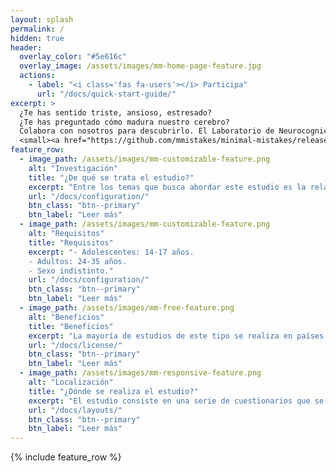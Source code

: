 ```yaml
---
layout: splash
permalink: /
hidden: true
header:
  overlay_color: "#5e616c"
  overlay_image: /assets/images/mm-home-page-feature.jpg
  actions:
    - label: "<i class='fas fa-users'></i> Participa"
      url: "/docs/quick-start-guide/"
excerpt: >
  ¿Te has sentido triste, ansioso, estresado?
  ¿Te has preguntado cómo madura nuestro cerebro?
  Colabora con nosotros para descubrirlo. El Laboratorio de Neurocognición Social de la Facultad de Psicología de la UNAM invita a adolescentes entre 14 y 17 años y adultos de 25 a 35 años, sin importar sexo y sin hijos, a participar en un estudio de neurodesarrollo<br />
  <small><a href="https://github.com/mmistakes/minimal-mistakes/releases/tag/4.24.0">Consulta los requisitos completos</a></small>
feature_row:
  - image_path: /assets/images/mm-customizable-feature.png
    alt: "Investigación"
    title: "¿De qué se trata el estudio?"
    excerpt: "Entre los temas que busca abordar este estudio es la relación que existe entre los neurotransmisores y los síntomas de depresión, ansiedad y estrés."
    url: "/docs/configuration/"
    btn_class: "btn--primary"
    btn_label: "Leer más"
  - image_path: /assets/images/mm-customizable-feature.png
    alt: "Requisitos"
    title: "Requisitos"
    excerpt: "- Adolescentes: 14-17 años.
    - Adultos: 24-35 años.
    - Sexo indistinto."
    url: "/docs/configuration/"
    btn_class: "btn--primary"
    btn_label: "Leer más"
  - image_path: /assets/images/mm-free-feature.png
    alt: "Beneficios"
    title: "Beneficios"
    excerpt: "La mayoría de estudios de este tipo se realiza en países desarrollados y sus resultados pueden o no aplicarse a sociedades como la nuestra. Colaborando con nosotros ayudas a contar con resultados que representen mejor los desafios de nuestra población y nos permitirá buscar soluciones más adecuadas. Al finalizar, también te entregaremos las imágenes de resonancia magnética de tu cerebro y una compensación económica por tu participación."
    url: "/docs/license/"
    btn_class: "btn--primary"
    btn_label: "Leer más"     
  - image_path: /assets/images/mm-responsive-feature.png
    alt: "Localización"
    title: "¿Dónde se realiza el estudio?"
    excerpt: "El estudio consiste en una serie de cuestionarios que se aplicarán en línea, posteriormente podrás ser candidato para realizar un estudio de imagen en el Laboratorio de Resonancia Magnética, en el campus Juriquilla, Qro."
    url: "/docs/layouts/"
    btn_class: "btn--primary"
    btn_label: "Leer más"
---
```


{% include feature_row %}
